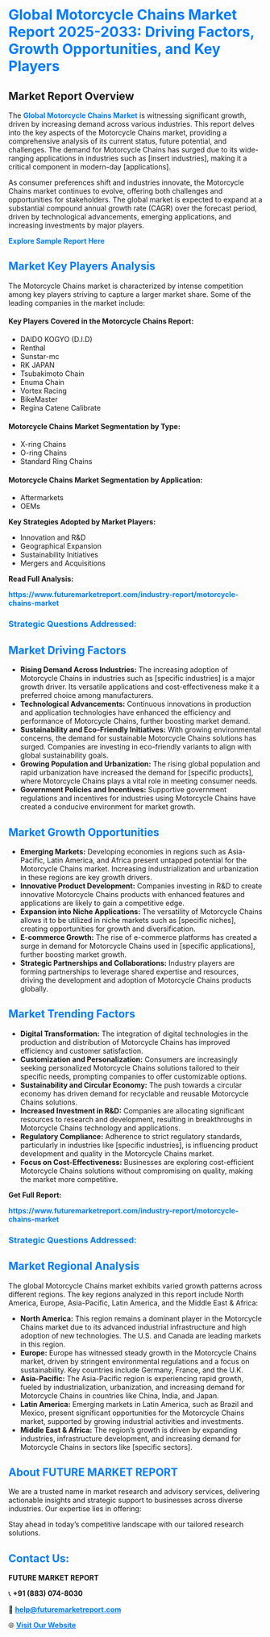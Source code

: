 <h1 style="color: #007BFF;">Global Motorcycle Chains Market Report 2025-2033: Driving Factors, Growth Opportunities, and Key Players</h1>

<section id="overview">
<h2>Market Report Overview</h2>
<p>The <a href="https://www.futuremarketreport.com/industry-report/motorcycle-chains-market" style="color: #007BFF; text-decoration: none;"><strong>Global Motorcycle Chains Market</strong></a> is witnessing significant growth, driven by increasing demand across various industries. This report delves into the key aspects of the Motorcycle Chains market, providing a comprehensive analysis of its current status, future potential, and challenges. The demand for Motorcycle Chains has surged due to its wide-ranging applications in industries such as [insert industries], making it a critical component in modern-day [applications].</p>
<p>As consumer preferences shift and industries innovate, the Motorcycle Chains market continues to evolve, offering both challenges and opportunities for stakeholders. The global market is expected to expand at a substantial compound annual growth rate (CAGR) over the forecast period, driven by technological advancements, emerging applications, and increasing investments by major players.</p>
</section>

<section id="overview">
<p><a href="https://www.futuremarketreport.com/request-sample/reportId=86927" style="color: #007BFF; text-decoration: none;"><strong>Explore Sample Report Here</strong></a></p>
</section>

<section id="key-players">
<h2 style="color: #007BFF;">Market Key Players Analysis</h2>
<p>The Motorcycle Chains market is characterized by intense competition among key players striving to capture a larger market share. Some of the leading companies in the market include:</p>
<h4>Key Players Covered in the Motorcycle Chains Report:</h4>
<ul><li>DAIDO KOGYO (D.I.D)</li><li>Renthal</li><li>Sunstar-mc</li><li>RK JAPAN</li><li>Tsubakimoto Chain</li><li>Enuma Chain</li><li>Vortex Racing</li><li>BikeMaster</li><li>Regina Catene Calibrate</li></ul>
<h4>Motorcycle Chains Market Segmentation by Type:</h4>
<ul><li>X-ring Chains</li><li>O-ring Chains</li><li>Standard Ring Chains</li></ul>

<h4>Motorcycle Chains Market Segmentation by Application:</h4>
<ul><li>Aftermarkets</li><li>OEMs</li></ul>
<p><strong>Key Strategies Adopted by Market Players:</strong></p>
<ul>
<li>Innovation and R&D</li>
<li>Geographical Expansion</li>
<li>Sustainability Initiatives</li>
<li>Mergers and Acquisitions</li>
</ul>
</section>

<section>
<p><strong>Read Full Analysis: </strong></p><a href="https://www.futuremarketreport.com/industry-report/motorcycle-chains-market" style="color: #007BFF; text-decoration: none;"><strong>https://www.futuremarketreport.com/industry-report/motorcycle-chains-market</strong></a>
<h3 style="color: #007BFF;">Strategic Questions Addressed:</h3>
</section>

<section id="driving-factors">
<h2 style="color: #007BFF;">Market Driving Factors</h2>
<ul>
<li><strong>Rising Demand Across Industries:</strong> The increasing adoption of Motorcycle Chains in industries such as [specific industries] is a major growth driver. Its versatile applications and cost-effectiveness make it a preferred choice among manufacturers.</li>
<li><strong>Technological Advancements:</strong> Continuous innovations in production and application technologies have enhanced the efficiency and performance of Motorcycle Chains, further boosting market demand.</li>
<li><strong>Sustainability and Eco-Friendly Initiatives:</strong> With growing environmental concerns, the demand for sustainable Motorcycle Chains solutions has surged. Companies are investing in eco-friendly variants to align with global sustainability goals.</li>
<li><strong>Growing Population and Urbanization:</strong> The rising global population and rapid urbanization have increased the demand for [specific products], where Motorcycle Chains plays a vital role in meeting consumer needs.</li>
<li><strong>Government Policies and Incentives:</strong> Supportive government regulations and incentives for industries using Motorcycle Chains have created a conducive environment for market growth.</li>
</ul>
</section>

<section id="growth-opportunities">
<h2 style="color: #007BFF;">Market Growth Opportunities</h2>
<ul>
<li><strong>Emerging Markets:</strong> Developing economies in regions such as Asia-Pacific, Latin America, and Africa present untapped potential for the Motorcycle Chains market. Increasing industrialization and urbanization in these regions are key growth drivers.</li>
<li><strong>Innovative Product Development:</strong> Companies investing in R&D to create innovative Motorcycle Chains products with enhanced features and applications are likely to gain a competitive edge.</li>
<li><strong>Expansion into Niche Applications:</strong> The versatility of Motorcycle Chains allows it to be utilized in niche markets such as [specific niches], creating opportunities for growth and diversification.</li>
<li><strong>E-commerce Growth:</strong> The rise of e-commerce platforms has created a surge in demand for Motorcycle Chains used in [specific applications], further boosting market growth.</li>
<li><strong>Strategic Partnerships and Collaborations:</strong> Industry players are forming partnerships to leverage shared expertise and resources, driving the development and adoption of Motorcycle Chains products globally.</li>
</ul>
</section>

<section id="trending-factors">
<h2 style="color: #007BFF;">Market Trending Factors</h2>
<ul>
<li><strong>Digital Transformation:</strong> The integration of digital technologies in the production and distribution of Motorcycle Chains has improved efficiency and customer satisfaction.</li>
<li><strong>Customization and Personalization:</strong> Consumers are increasingly seeking personalized Motorcycle Chains solutions tailored to their specific needs, prompting companies to offer customizable options.</li>
<li><strong>Sustainability and Circular Economy:</strong> The push towards a circular economy has driven demand for recyclable and reusable Motorcycle Chains solutions.</li>
<li><strong>Increased Investment in R&D:</strong> Companies are allocating significant resources to research and development, resulting in breakthroughs in Motorcycle Chains technology and applications.</li>
<li><strong>Regulatory Compliance:</strong> Adherence to strict regulatory standards, particularly in industries like [specific industries], is influencing product development and quality in the Motorcycle Chains market.</li>
<li><strong>Focus on Cost-Effectiveness:</strong> Businesses are exploring cost-efficient Motorcycle Chains solutions without compromising on quality, making the market more competitive.</li>
</ul>
</section>

<section>
<p><strong>Get Full Report: </strong></p><a href="https://www.futuremarketreport.com/industry-report/motorcycle-chains-market" style="color: #007BFF; text-decoration: none;"><strong>https://www.futuremarketreport.com/industry-report/motorcycle-chains-market</strong></a>
<h3 style="color: #007BFF;">Strategic Questions Addressed:</h3>
</section>


<section id="regional-analysis">
<h2 style="color: #007BFF;">Market Regional Analysis</h2>
<p>The global Motorcycle Chains market exhibits varied growth patterns across different regions. The key regions analyzed in this report include North America, Europe, Asia-Pacific, Latin America, and the Middle East & Africa:</p>
<ul>
<li><strong>North America:</strong> This region remains a dominant player in the Motorcycle Chains market due to its advanced industrial infrastructure and high adoption of new technologies. The U.S. and Canada are leading markets in this region.</li>
<li><strong>Europe:</strong> Europe has witnessed steady growth in the Motorcycle Chains market, driven by stringent environmental regulations and a focus on sustainability. Key countries include Germany, France, and the U.K.</li>
<li><strong>Asia-Pacific:</strong> The Asia-Pacific region is experiencing rapid growth, fueled by industrialization, urbanization, and increasing demand for Motorcycle Chains in countries like China, India, and Japan.</li>
<li><strong>Latin America:</strong> Emerging markets in Latin America, such as Brazil and Mexico, present significant opportunities for the Motorcycle Chains market, supported by growing industrial activities and investments.</li>
<li><strong>Middle East & Africa:</strong> The region’s growth is driven by expanding industries, infrastructure development, and increasing demand for Motorcycle Chains in sectors like [specific sectors].</li>
</ul>
</section>

<footer>
<h2 style="color: #007BFF;">About FUTURE MARKET REPORT</h2>
<p>We are a trusted name in market research and advisory services, delivering actionable insights and strategic support to businesses across diverse industries. Our expertise lies in offering:</p>

<p>Stay ahead in today’s competitive landscape with our tailored research solutions.</p>

<h2 style="color: #007BFF;">Contact Us:</h2>
<p><strong>FUTURE MARKET REPORT</strong></p>
<p>📞 <strong>+91 (883) 074-8030</strong></p>
<p>📧 <strong><a href="mailto:help@futuremarketreport.com" style="color: #007BFF;">help@futuremarketreport.com</a></strong></p>
<p>🌐 <strong><a href="https://www.futuremarketreport.com/" style="color: #007BFF;">Visit Our Website</a></strong></p>
</footer>